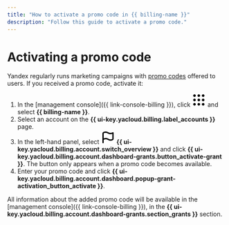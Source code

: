 ```yaml
---
title: "How to activate a promo code in {{ billing-name }}"
description: "Follow this guide to activate a promo code."
---
```


# Activating a promo code

Yandex regularly runs marketing campaigns with [promo codes](../concepts/promo-code.md) offered to users. If you received a promo code, activate it:
1. In the [management console]({{ link-console-billing }}), click ![image](../../_assets/console-icons/dots-9.svg) and select **{{ billing-name }}**.
1. Select an account on the **{{ ui-key.yacloud.billing.label_accounts }}** page.
1. In the left-hand panel, select ![image](../../_assets/console-icons/flag.svg) **{{ ui-key.yacloud.billing.account.switch_overview }}** and click **{{ ui-key.yacloud.billing.account.dashboard-grants.button_activate-grant }}**. The button only appears when a promo code becomes available.
1. Enter your promo code and click **{{ ui-key.yacloud.billing.account.dashboard.popup-grant-activation_button_activate }}**.

All information about the added promo code will be available in the [management console]({{ link-console-billing }}), in the **{{ ui-key.yacloud.billing.account.dashboard-grants.section_grants }}** section.



